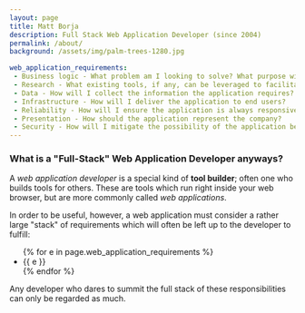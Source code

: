 ```yaml
---
layout: page
title: Matt Borja
description: Full Stack Web Application Developer (since 2004)
permalink: /about/
background: /assets/img/palm-trees-1280.jpg

web_application_requirements:
 - Business logic - What problem am I looking to solve? What purpose will the application serve?
 - Research - What existing tools, if any, can be leveraged to facilitate application development and can they be trusted? How will I adapt the application's architecture to the company's direction? What mistakes can I learn from others so I don't make the same mistakes?
 - Data - How will I collect the information the application requires? Where will this information be stored for later use? How will I ensure the application is compliant with information privacy laws?
 - Infrastructure - How will I deliver the application to end users?
 - Reliability - How will I ensure the application is always responsive? How will I ensure the application is always available in the event of a system failure? What if I need to make an update?
 - Presentation - How should the application represent the company?
 - Security - How will I mitigate the possibility of the application being exploited and used in a malicious manner?
---
```

<h3>What is a "Full-Stack" Web Application Developer anyways?</h3>
<p>A <em>web application developer</em> is a special kind of <strong>tool builder</strong>; often one who builds tools for others. These are tools which run right inside your web browser, but are more commonly called <em>web applications</em>.</p>
<p>In order to be useful, however, a web application must consider a rather large "stack" of requirements which will often be left up to the developer to fulfill:</p>
<ul>
{% for e in page.web_application_requirements %}
  <li>{{ e }}</li>
{% endfor %}
</ul>
<p>Any developer who dares to summit the full stack of these responsibilities can only be regarded as much.</p>